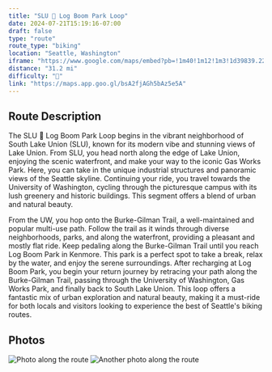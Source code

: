 ```yaml
---
title: "SLU 🔁 Log Boom Park Loop"
date: 2024-07-21T15:19:16-07:00
draft: false
type: "route"
route_type: "biking"
location: "Seattle, Washington"
iframe: "https://www.google.com/maps/embed?pb=!1m40!1m12!1m3!1d39839.224135745724!2d-122.3894167667804!3d47.66061766357002!2m3!1f0!2f0!3f0!3m2!1i1024!2i768!4f13.1!4m25!3e1!4m3!3m2!1d47.6176141!2d-122.3352072!4m5!1s0x5490150132e12d47%3A0x18f08d626ba432d0!2sMilstead%20%26%20Co!3m2!1d47.6493834!2d-122.3476496!4m5!1s0x549011d046dcc701%3A0x24af34f530ad4af!2sLog%20Boom%20Park%2C%2017415%2061st%20Ave%20NE%2C%20Kenmore%2C%20WA%2098028!3m2!1d47.7577462!2d-122.26431009999999!4m3!3m2!1d47.649330299999995!2d-122.3476189!4m3!3m2!1d47.6176143!2d-122.3352072!5e0!3m2!1sen!2sus!4v1721600734690!5m2!1sen!2sus"
distance: "31.2 mi"
difficulty: "🌿"
link: "https://maps.app.goo.gl/bsA2fjAGh5bAz5e5A"
---
```


## Route Description
The SLU 🔁 Log Boom Park Loop begins in the vibrant neighborhood of South Lake Union (SLU), known for its modern vibe and stunning views of Lake Union. From SLU, you head north along the edge of Lake Union, enjoying the scenic waterfront, and make your way to the iconic Gas Works Park. Here, you can take in the unique industrial structures and panoramic views of the Seattle skyline. Continuing your ride, you travel towards the University of Washington, cycling through the picturesque campus with its lush greenery and historic buildings. This segment offers a blend of urban and natural beauty.

From the UW, you hop onto the Burke-Gilman Trail, a well-maintained and popular multi-use path. Follow the trail as it winds through diverse neighborhoods, parks, and along the waterfront, providing a pleasant and mostly flat ride. Keep pedaling along the Burke-Gilman Trail until you reach Log Boom Park in Kenmore. This park is a perfect spot to take a break, relax by the water, and enjoy the serene surroundings. After recharging at Log Boom Park, you begin your return journey by retracing your path along the Burke-Gilman Trail, passing through the University of Washington, Gas Works Park, and finally back to South Lake Union. This loop offers a fantastic mix of urban exploration and natural beauty, making it a must-ride for both locals and visitors looking to experience the best of Seattle's biking routes.

## Photos
![Photo along the route](/images/photo1.jpg)
![Another photo along the route](/images/photo2.jpg)
